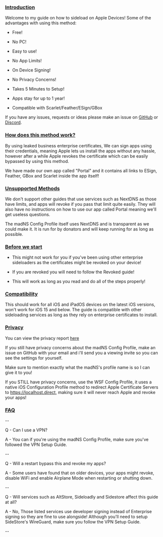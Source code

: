 ### [Introduction](accent://)

Welcome to my guide on how to sideload on Apple Devices!
Some of the advantages with using this method:

- Free!

- No PC!

- Easy to use!

- No App Limits!

- On Device Signing!

- No Privacy Concerns!

- Takes 5 Minutes to Setup!

- Apps stay for up to 1 year!

- Compatible with Scarlet/Feather/ESign/GBox

If you have any issues, requests or ideas please make an issue on [GitHub](https://github.com/WhySooooFurious/Ultimate-Sideloading-Guide) or [Discord](https://discord.gg/wsf).

### [How does this method work?](accent://)

By using leaked business enterprise certificates, We can sign apps using their credentials, meaning Apple lets us install the apps without any hassle, however after a while Apple revokes the certificate which can be easily bypassed by using this method.

We have made our own app called "Portal" and it contains all links to ESign, Feather, GBox and Scarlet inside the app itself!

### [Unsupported Methods](accent://)

We don't support other guides that use services such as NextDNS as those have limits, and apps will revoke if you pass that limit quite easily. They will also have no instructions on how to use our app called Portal meaning we'll get useless questions.

The madNS Config Profile itself uses NextDNS and is transparent as we could make it. It is run for by donators and will keep running for as long as possible.

### [Before we start](accent://)

- This might not work for you if you've been using other enterprise sideloaders as the certificates might be revoked on your device!

- If you are revoked you will need to follow the Revoked guide!

- This will work as long as you read and do all of the steps properly!

### [Compatibility](accent://)

This should work for all iOS and iPadOS devices on the latest iOS versions, won't work for iOS 15 and below. The guide is compatible with other sideloading services as long as they rely on enterprise certificates to install.

### [Privacy](accent://)

You can view the privacy report [here](https://nch.pl/s/rKBAY59pNcX5bpJ/download?path=%2F&files=maDNS%20Config%20Profile%20Privacy%20Report.pdf&downloadStartSecret=5en4k2r6yuv)

If you still have privacy concerns about the madNS Config Profile, make an issue on GitHub with your email and i'll send you a viewing invite so you can see the settings for yourself.

Make sure to mention exactly what the madNS's profile name is so I can give it to you!

If you STILL have privacy concerns, use the WSF Config Profile, it uses a native iOS Configuration Profile method to redirect Apple Certificate Servers to https://localhost.direct, making sure it will never reach Apple and revoke your apps!

### [FAQ](accent://)

--

Q - Can I use a VPN?

A - You can if you're using the madNS Config Profile, make sure you've followed the VPN Setup Guide.

--

Q - Will a restart bypass this and revoke my apps?

A - Some users have found that on older devices, your apps might revoke, disable WiFi and enable Airplane Mode when restarting or shutting down.

--

Q - Will services such as AltStore, Sideloadly and Sidestore affect this guide at all?

A - No, Those listed services use developer signing instead of Enterprise signing so they are fine to use alongside! Although you'll need to setup SideStore's WireGuard, make sure you follow the VPN Setup Guide.

--
